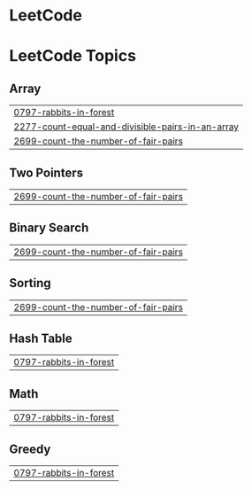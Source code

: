 # LeetCode
<!---LeetCode Topics Start-->
# LeetCode Topics
## Array
|  |
| ------- |
| [0797-rabbits-in-forest](https://github.com/Prateekyadav-ai/LeetCode/tree/master/0797-rabbits-in-forest) |
| [2277-count-equal-and-divisible-pairs-in-an-array](https://github.com/Prateekyadav-ai/LeetCode/tree/master/2277-count-equal-and-divisible-pairs-in-an-array) |
| [2699-count-the-number-of-fair-pairs](https://github.com/Prateekyadav-ai/LeetCode/tree/master/2699-count-the-number-of-fair-pairs) |
## Two Pointers
|  |
| ------- |
| [2699-count-the-number-of-fair-pairs](https://github.com/Prateekyadav-ai/LeetCode/tree/master/2699-count-the-number-of-fair-pairs) |
## Binary Search
|  |
| ------- |
| [2699-count-the-number-of-fair-pairs](https://github.com/Prateekyadav-ai/LeetCode/tree/master/2699-count-the-number-of-fair-pairs) |
## Sorting
|  |
| ------- |
| [2699-count-the-number-of-fair-pairs](https://github.com/Prateekyadav-ai/LeetCode/tree/master/2699-count-the-number-of-fair-pairs) |
## Hash Table
|  |
| ------- |
| [0797-rabbits-in-forest](https://github.com/Prateekyadav-ai/LeetCode/tree/master/0797-rabbits-in-forest) |
## Math
|  |
| ------- |
| [0797-rabbits-in-forest](https://github.com/Prateekyadav-ai/LeetCode/tree/master/0797-rabbits-in-forest) |
## Greedy
|  |
| ------- |
| [0797-rabbits-in-forest](https://github.com/Prateekyadav-ai/LeetCode/tree/master/0797-rabbits-in-forest) |
<!---LeetCode Topics End-->